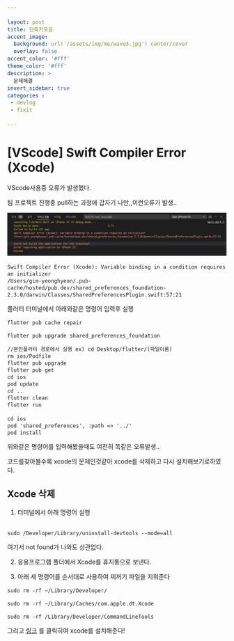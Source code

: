 ```yaml
---

layout: post
title: 단축키모음
accent_image: 
  background: url('/assets/img/me/wave3.jpg') center/cover
  overlay: false
accent_color: '#fff'
theme_color: '#fff'
description: >
  문제해결
invert_sidebar: true
categories :
 - devlog	
 - fixit

---
```


# [VScode] Swift Compiler Error (Xcode)

VScode사용중 오류가 발생했다.

팀 프로젝트 진행중 pull하는 과정에 갑자기 나만,,이런오류가 발생..

![errer1.png](../../../assets/img/blog/errer1.png)

```
Swift Compiler Error (Xcode): Variable binding in a condition requires an initializer
/Users/gim-yeonghyeon/.pub-cache/hosted/pub.dev/shared_preferences_foundation-2.3.0/darwin/Classes/SharedPreferencesPlugin.swift:57:21

```



플러터 터미널에서 아래와같은 명령어 입력후 실행

```
flutter pub cache repair
```

```
flutter pub upgrade shared_preferences_foundation
```

```
//본인플러터 경로에서 실행 ex) cd Desktop/flutter/(파일이름)
rm ios/Podfile
flutter pub upgrade
flutter pub get
cd ios
pod update
cd ..
flutter clean
flutter run
  
cd ios
pod 'shared_preferences', :path => '../'
pod install
```

위와같은 명령어를 입력해봤을때도 여전히 똑같은 오류발생..

코드를찾아볼수록 xcode의 문제인것같아 xcode를 삭제하고 다시 설치해보기로하였다.



## Xcode 삭제

1. 터미널에서 아래 명령어 실행

```

sudo /Developer/Library/uninstall-devtools --mode=all

```

여기서 not found가 나와도 상관없다.

2. 응용프로그램 폴더에서 Xcode를 휴지통으로 보낸다.

3. 아래 세 명령어를 순서대로 사용하여 찌꺼기 파일을 지워준다

```
sudo rm -rf ~/Library/Developer/
```

```
sudo rm -rf ~/Library/Caches/com.apple.dt.Xcode
```

```
sudo rm -rf /Library/Developer/CommandLineTools
```



그리고 [링크](https://agilecatch.github.io/devlog/fixit/2023-06-16-%ED%94%8C%EB%9F%AC%ED%84%B0%EC%84%A4%EC%B9%98/) 를 클릭히여 xcode를 설치해준다!
